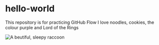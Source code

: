 # hello-world
This repository is for practicing GitHub Flow
I love noodles, cookies, the colour purple and Lord of the Rings

![A beutiful, sleepy raccoon](https://images.unsplash.com/photo-1516207391731-7ea07f1e29eb?q=80&w=1974&auto=format&fit=crop&ixlib=rb-4.0.3&ixid=M3wxMjA3fDB8MHxwaG90by1wYWdlfHx8fGVufDB8fHx8fA%3D%3D)
